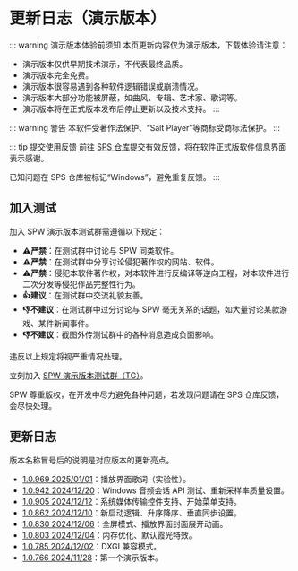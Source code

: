 # 更新日志（演示版本）

::: warning 演示版本体验前须知
本页更新内容仅为演示版本，下载体验请注意：
- 演示版本仅供早期技术演示，不代表最终品质。
- 演示版本完全免费。
- 演示版本很容易遇到各种软件逻辑错误或崩溃情况。
- 演示版本大部分功能被屏蔽，如曲风、专辑、艺术家、歌词等。
- 演示版本将在正式版本发布后停止更新以及技术支持。
:::

::: warning 警告
本软件受著作法保护、“Salt Player”等商标受商标法保护。
:::

::: tip 提交使用反馈
前往 [SPS 仓库](https://github.com/Moriafly/SaltPlayerSource)提交有效反馈，将在软件正式版软件信息界面表示感谢。

已知问题在 SPS 仓库被标记“Windows”，避免重复反馈。
:::

## 加入测试

加入 SPW 演示版本测试群需遵循以下规定：

- **⚠️严禁**：在测试群中讨论与 SPW 同类软件。
- **⚠️严禁**：在测试群中分享讨论侵犯著作权的网站、软件。
- **⚠️严禁**：侵犯本软件著作权，对本软件进行反编译等逆向工程，对本软件进行二次分发等侵犯作品完整性行为。
- **👍建议**：在测试群中交流礼貌友善。
- **👎不建议**：在测试群中过分讨论与 SPW 毫无关系的话题，如大量讨论某款游戏、某件新闻事件。
- **👎不建议**：截图外传测试群中的各种消息造成负面影响。

违反以上规定将视严重情况处理。

立刻加入 [SPW 演示版本测试群（TG）](https://t.me/+g2VUJNJsy8k5NGJl)。

SPW 尊重版权，在开发中尽力避免各种问题，若发现问题请在 SPS 仓库反馈，会尽快处理。

## 更新日志

版本名称冒号后的说明是对应版本的更新亮点。

- [1.0.969 2025/01/01](/release/1.0/905)：播放界面歌词（实验性）。
- [1.0.942 2024/12/20](/release/1.0/905)：Windows 音频会话 API 测试、重新采样率质量设置。
- [1.0.905 2024/12/12](/release/1.0/905)：系统媒体传输控件支持、开始菜单支持。
- [1.0.862 2024/12/10](/release/1.0/862)：新启动逻辑、升序降序、垂直同步设置。
- [1.0.830 2024/12/06](/release/1.0/830)：全屏模式、播放界面封面展开动画。
- [1.0.803 2024/12/04](/release/1.0/803)：内存优化、默认霞光特效。
- [1.0.785 2024/12/02](/release/1.0/785)：DXGI 兼容模式。
- [1.0.766 2024/11/28](/release/1.0/766)：第一个演示版本。